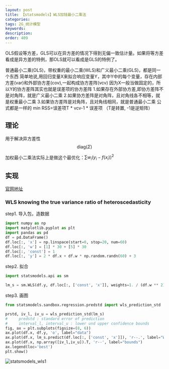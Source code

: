 ```yaml
---
layout: post
title: 【statsmodels】WLS加钱最小二乘法
categories:
tags: 2G_统计模型
keywords:
description:
order: 409
---
```


OLS假设等方差，GLS可以在异方差的情况下得到无偏一致估计量。如果将等方差看成是异方差的特例，那OLS就可以看成是GLS的特例了。


普通最小二乘(OLS)，带权重的最小二乘(WLS)和广义最小二乘(GLS)，都是同一个东西
简单地说,用回归变量X来拟合响应变量Y，其中Y中的每个变量，存在内部方差(var)和外部协方差(cov),一起构成协方差阵(vcv)
因为X一般当做固定的，所以Y的协方差阵其实也就是误差项的协方差阵
1.如果存在外部协方差,即协方差阵不是对角阵，就是广义最小二乘
2.如果协方差阵是对角阵，且对角线各不相等，就是权重最小二乘
3.如果协方差阵是对角阵，且对角线相同，就是普通最小二乘
公式都是一样的  min RSS=误差项T * vcv-1 * 误差项
（T是转置, -1是逆矩阵）


## 理论
用于解决异方差性$$\text{diag}(\Sigma)$$  

加权最小二乘法实际上是做这个最优化：$\sum w_i(y_i-f(x_i))^2$  

## 实现
[官网地址](https://www.statsmodels.org/stable/examples/notebooks/generated/wls.html)
### WLS knowing the true variance ratio of heteroscedasticity
step1. 导入包，造数据
```py
import numpy as np
import matplotlib.pyplot as plt
import pandas as pd
df = pd.DataFrame()
df.loc[:, 'x'] = np.linspace(start=0, stop=20, num=60)
df.loc[:, 'w'] = [1] * 30 + [5] * 30
df.loc[:, 'const'] = 1
df.loc[:, 'y'] = 2 * df.x + df.w * np.random.randn(60) + 3
```
step2. 拟合
```py
import statsmodels.api as sm

lm_s = sm.WLS(df.y, df.loc[:, ['const', 'x']], weights=1. / (df.w ** 2)).fit()
```
step3. 画图
```py
from statsmodels.sandbox.regression.predstd import wls_prediction_std

prstd, iv_l, iv_u = wls_prediction_std(lm_s)
#     predstd : standard error of prediction
#     interval_l, interval_u : lower und upper confidence bounds
fig, ax = plt.subplots(figsize=(8, 6))
ax.plot(df.x, df.y, 'o', label="data")
ax.plot(df.x, lm_s.predict(df.loc[:, ['const', 'x']]), 'r--.', label="WLS")
ax.plot(df.x, np.array([iv_l,iv_u]).T, 'r--', label="bounds")
ax.legend(loc='best')
plt.show()
```
![statsmodels_wls1](https://github.com/guofei9987/pictures_for_blog/blob/master/machine_learning/statsmodels_wls1.jpg?raw=true)
